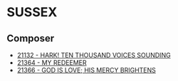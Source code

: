 # SUSSEX

## Composer

- [21132 - HARK! TEN THOUSAND VOICES SOUNDING](/hymns/21132.md)
- [21364 - MY REDEEMER](/hymns/21364.md)
- [21366 - GOD IS LOVE; HIS MERCY BRIGHTENS](/hymns/21366.md)

